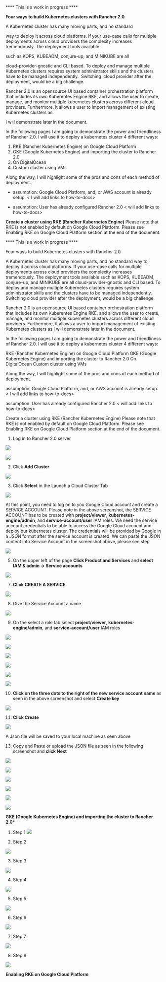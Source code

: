 **** This is a work in progress ****

**Four ways to build Kubernetes clusters with Rancher 2.0**

A Kubernetes cluster has many moving parts, and no standard 

way to deploy it across cloud platforms. If your use-case calls for multiple deployments across cloud providers the complexity increases tremendously. The deployment tools available 

such as KOPS, KUBEADM, conjure-up, and MINIKUBE are all 

cloud-provider-gnostic and CLI based. To deploy and manage multiple Kubernetes clusters requires system administrator skills and the clusters have to be managed independently.  Switching  cloud provider after the deployment, would be a big challenge.

Rancher 2.0 is an opensource UI based container orchestration platform that includes its own Kuberentes Engine RKE, and allows the user to create, manage, and monitor multiple kubernetes clusters across different cloud providers. Furthermore, it allows a user to import management of existing Kubernetes clusters as 

I will demonstrate later in the document.

In the following pages I am going to demonstrate the power and friendliness of Rancher 2.0\. I will use it to deploy a kubernetes cluster 4 different ways:

1.  RKE (Rancher Kubernetes Engine) on Google Cloud Platform
2.  GKE (Google Kubernetes Engine) and importing the cluster to Rancher 2.0
3.  On DigitalOcean
4.  Custom cluster using VMs

Along the way, I will highlight some of the pros and cons of each method of deployment.

*   assumption: Google Cloud Platform, and, or AWS account is already setup. < I will add links to how-to-docs>

*   assumption: User has already configured Rancher 2.0 < will add links to how-to-docs>

**Create a cluster using RKE (Rancher Kubernetes Engine)** Please note that RKE is not enabled by default on Google Cloud Platform. Please see Enabling RKE on Google Cloud Platform section at the end of the document.









**** This is a work in progress ****

Four ways to build Kubernetes clusters with Rancher 2.0

A Kubernetes cluster has many moving parts, and no standard 
way to deploy it across cloud platforms. If your use-case calls for multiple deployments across cloud providers the complexity increases tremendously. The deployment tools available 
such as KOPS, KUBEADM, conjure-up, and MINIKUBE are all 
cloud-provider-gnostic and CLI based. To deploy and manage multiple Kubernetes clusters requires system administrator skills and the clusters have to be managed independently.  Switching  cloud provider after the deployment, would be a big challenge.

Rancher 2.0 is an opensource UI based container orchestration platform that includes its own Kuberentes Engine RKE, and allows the user to create, manage, and monitor multiple kubernetes clusters across different cloud providers. Furthermore, it allows a user to import management of existing Kubernetes clusters as 
I will demonstrate later in the document.

In the following pages I am going to demonstrate the power and friendliness of Rancher 2.0. I will use it to deploy a kubernetes cluster 4 different ways:

RKE (Rancher Kubernetes Engine) on Google Cloud Platform
GKE (Google Kubernetes Engine) and importing the cluster to Rancher 2.0
On DigitalOcean
Custom cluster using VMs

Along the way, I will highlight some of the pros and cons of each method of deployment.

assumption: Google Cloud Platform, and, or AWS account is already setup. < I will add links to how-to-docs>

assumption: User has already configured Rancher 2.0 < will add links to how-to-docs>

Create a cluster using RKE (Rancher Kubernetes Engine) Please note that RKE is not enabled by default on Google Cloud Platform. Please see Enabling RKE on Google Cloud Platform section at the end of the document.
  
  

1. Log in to Rancher 2.0 server

![](https://github.com/rickalouani/Rancher-howto/blob/master/Rancher-screen-shots/create-cluster-1.png)


![](https://github.com/rickalouani/Rancher-howto/blob/master/Rancher-screen-shots/create-cluster-2.png)


2. Click **Add Cluster**


![](https://github.com/rickalouani/Rancher-howto/blob/master/Rancher-screen-shots/create-cluster-5.png)


3. Click **Select** in the Launch a Cloud Cluster Tab


![](https://github.com/rickalouani/Rancher-howto/blob/master/Rancher-screen-shots/create-cluster-4.png)

At this point, you need to log on to you Google Cloud account and create a SERVICE ACCOUNT. Please note in the above
screenshot, the SERVICE ACCOUNT has to be created with **project/viewer**, **kubernetes-engine/admin**, and **service-account/user** IAM roles:
We need the service account credentials to be able to access the Google Cloud account and deploy our kubernetes cluster.
The credentials will be provided by Google in a JSON format after the service account is created. We can paste the JSON content into Service Account in the screenshot above, please see step
      
      

![](https://github.com/rickalouani/Rancher-howto/blob/master/Rancher-screen-shots/create-sa-1.png)


5. On the upper left of the page **Click Product and Services** and **select
   IAM & admin -> Service accounts**



![](https://github.com/rickalouani/Rancher-howto/blob/master/Rancher-screen-shots/create-sa-2.png)

7. **Click CREATE A SERVICE**

![](https://github.com/rickalouani/Rancher-howto/blob/master/Rancher-screen-shots/create-sa-3.png)

8. Give the Service Account a name


![](https://github.com/rickalouani/Rancher-howto/blob/master/Rancher-screen-shots/create-sa-4.png)

9. On the select a role tab select **project/viewer**, **kubernetes-engine/admin**, 
   and **service-account/user** IAM roles

![](https://github.com/rickalouani/Rancher-howto/blob/master/Rancher-screen-shots/create-sa-5.png)


![](https://github.com/rickalouani/Rancher-howto/blob/master/Rancher-screen-shots/create-sa-6.png)


![](https://github.com/rickalouani/Rancher-howto/blob/master/Rancher-screen-shots/create-sa-7.png)


![](https://github.com/rickalouani/Rancher-howto/blob/master/Rancher-screen-shots/create-sa-8.png)


![](https://github.com/rickalouani/Rancher-howto/blob/master/Rancher-screen-shots/create-sa-9.png)


![](https://github.com/rickalouani/Rancher-howto/blob/master/Rancher-screen-shots/create-sa-10.png)

10. **Click on the three dots to the right of the new service account name** as seen in 
    the above screenshot and select **Create key**

![](https://github.com/rickalouani/Rancher-howto/blob/master/Rancher-screen-shots/create-sa-11.png)

11. **Click Create**

![](https://github.com/rickalouani/Rancher-howto/blob/master/Rancher-screen-shots/create-sa-12.png)

   A Json file will be saved to your local machine as seen above



13. Copy and Paste or upload the JSON file as seen in the following screenshot and **click Next**
  
![](https://github.com/rickalouani/Rancher-howto/blob/master/Rancher-screen-shots/create-cluster-3.png)


![](https://github.com/rickalouani/Rancher-howto/blob/master/Rancher-screen-shots/create-cluster-8.png)


![](https://github.com/rickalouani/Rancher-howto/blob/master/Rancher-screen-shots/create-cluster-9.png)



![](https://github.com/rickalouani/Rancher-howto/blob/master/Rancher-screen-shots/create-cluster-10.png)


![](https://github.com/rickalouani/Rancher-howto/blob/master/Rancher-screen-shots/create-cluster-11.png)


![](https://github.com/rickalouani/Rancher-howto/blob/master/Rancher-screen-shots/create-cluster-12.png)

**GKE (Google Kubernetes Engine) and importing the cluster to Rancher 2.0***


1. Step 1
![](https://github.com/rickalouani/Rancher-howto/blob/master/Rancher-screen-shots/GKE1.png)

2. Step 2

![](https://github.com/rickalouani/Rancher-howto/blob/master/Rancher-screen-shots/GKE2.png)

3. Step 3

![](https://github.com/rickalouani/Rancher-howto/blob/master/Rancher-screen-shots/GKE3.png)

4. Step 4

![](https://github.com/rickalouani/Rancher-howto/blob/master/Rancher-screen-shots/GKE4.png)


5. Step 5

![](https://github.com/rickalouani/Rancher-howto/blob/master/Rancher-screen-shots/GKE5.png)


6. Step 6

![](https://github.com/rickalouani/Rancher-howto/blob/master/Rancher-screen-shots/GKE6.png)


7. Step 7


![](https://github.com/rickalouani/Rancher-howto/blob/master/Rancher-screen-shots/GKE7.png)


8. Step 8

![](https://github.com/rickalouani/Rancher-howto/blob/master/Rancher-screen-shots/GKE8.png)


**Enabling RKE on Google Cloud Platform**
